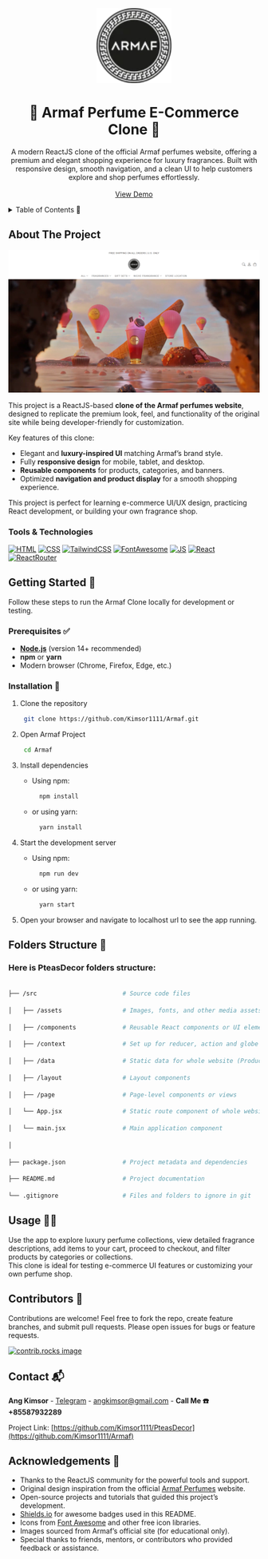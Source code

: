 <!-- PROJECT LOGO -->
<div align="center">
  <a href="https://github.com/YOUR_GITHUB_USERNAME/ArmafClone">
    <img src="src/assets/logo.jpg" alt="Logo" width="150" height="150">
  </a>

  <h1 align="center">💎 Armaf Perfume E-Commerce Clone 💎</h1>

  <p align="center">
    A modern ReactJS clone of the official Armaf perfumes website, offering a premium and elegant shopping experience for luxury fragrances.
    Built with responsive design, smooth navigation, and a clean UI to help customers explore and shop perfumes effortlessly.
    <br />
    <br />
    <a href="https://your-armaf-clone-demo-link.com/">View Demo</a>
  </p>
</div>

<!-- TABLE OF CONTENTS -->
<details>
  <summary>Table of Contents 📑</summary> 
  <ol>
    <li>
      <a href="#about-the-project">About The Project</a> 📖
      <ul>
        <li><a href="#built-with">Built With 🛠️</a></li>
      </ul>
    </li>
    <li>
      <a href="#getting-started">Getting Started 🚀</a>
      <ul>
        <li><a href="#prerequisites">Prerequisites ✅</a></li>
        <li><a href="#installation">Installation 💾</a></li>
      </ul>
    </li>
    <li><a href="#folder">Folder Structure 🧑‍💻</a></li>
    <li><a href="#usage">Usage 🧑‍💻</a></li>
    <li><a href="#contributors">Contributors 🤝</a></li>
    <li><a href="#contact">Contact 📬</a></li>
    <li><a href="#acknowledgments">Acknowledgments 🙏</a></li>
  </ol>
</details>

<!-- ABOUT THE PROJECT -->
<p id="about-the-project">
</p>

## About The Project

[![Project Screenshot][project-screenshot]](https://example.com)

This project is a ReactJS-based **clone of the Armaf perfumes website**, designed to replicate the premium look, feel, and functionality of the original site while being developer-friendly for customization.

Key features of this clone:

- Elegant and **luxury-inspired UI** matching Armaf’s brand style.
- Fully **responsive design** for mobile, tablet, and desktop.
- **Reusable components** for products, categories, and banners.
- Optimized **navigation and product display** for a smooth shopping experience.

This project is perfect for learning e-commerce UI/UX design, practicing React development, or building your own fragrance shop.

<p id="built-with">
</p>

### Tools & Technologies

[![HTML][HTML]][HTML-url]
[![CSS][CSS]][CSS-url]
[![TailwindCSS][TailwindCSS]][TailwindCSS-url]
[![FontAwesome][FontAwesome]][FontAwesome-url]
[![JS][JS]][JS-url]
[![React][React.js]][React-url]
[![ReactRouter][ReactRouter.js]][ReactRouter-url]

<!-- GETTING STARTED -->
<p id="getting-started">
</p>

## Getting Started 🚀

Follow these steps to run the Armaf Clone locally for development or testing.

<p id="prerequisites">
</p>

### Prerequisites ✅

- **[Node.js](https://nodejs.org/)** (version 14+ recommended)
- **npm** or **yarn**
- Modern browser (Chrome, Firefox, Edge, etc.)

<p id="installation">
</p>

### Installation 💾

1. Clone the repository

    ```sh
     git clone https://github.com/Kimsor1111/Armaf.git
    ```

2. Open Armaf Project
   
    ```sh
     cd Armaf
    ```

3. Install dependencies

   - Using npm:

     ```sh
       npm install
     ```

   - or using yarn:

     ```sh
       yarn install
     ```

4. Start the development server

   - Using npm:

      ```sh
        npm run dev
      ```

   - or using yarn:

     ```sh
       yarn start
     ```

5. Open your browser and navigate to localhost url to see the app running.

<p id="folder">
</p>

## Folders Structure 📂

### Here is PteasDecor folders structure:

```sh

├── /src                        # Source code files

│   ├── /assets                 # Images, fonts, and other media assets

│   ├── /components             # Reusable React components or UI elements

│   ├── /context                # Set up for reducer, action and globe context  

│   ├── /data                   # Static data for whole website (Product, Footer, Navbar, ...)

│   ├── /layout                 # Layout components

│   ├── /page                   # Page-level components or views

│   └── App.jsx                 # Static route component of whole website

│   └── main.jsx                # Main application component

│

├── package.json                # Project metadata and dependencies

├── README.md                   # Project documentation

└── .gitignore                  # Files and folders to ignore in git
```

<p id="usage">
</p>

<!-- USAGE EXAMPLES -->

## Usage 🧑‍💻

Use the app to explore luxury perfume collections, view detailed fragrance descriptions, add items to your cart, proceed to checkout, and filter products by categories or collections.  
This clone is ideal for testing e-commerce UI features or customizing your own perfume shop.

<p id="contributors">
</p>

## Contributors 🤝

Contributions are welcome! Feel free to fork the repo, create feature branches, and submit pull requests. Please open issues for bugs or feature requests.

<a href="https://github.com/Kimsor1111/Armaf/graphs/contributors">
  <img src="https://contrib.rocks/image?repo=Kimsor1111/Armaf" alt="contrib.rocks image" />
</a>

<p id="contact">
</p>

<!-- CONTACT -->

## Contact 📬

**Ang Kimsor** - [Telegram](https://t.me/Thirtieth_October) - [angkimsor@gmail.com](mailto:angkimsor@gmail.com) - **Call Me ☎️ +85587932289**

Project Link: [https://github.com/Kimsor1111/PteasDecor](https://github.com/Kimsor1111/Armaf)

<p id="acknowledgments">
</p>

<!-- ACKNOWLEDGMENTS -->

## Acknowledgements 🙏

- Thanks to the ReactJS community for the powerful tools and support.
- Original design inspiration from the official [Armaf Perfumes](https://armaf.com/) website.
- Open-source projects and tutorials that guided this project’s development.
- [Shields.io](https://shields.io/) for awesome badges used in this README.
- Icons from [Font Awesome](https://fontawesome.com/) and other free icon libraries.
- Images sourced from Armaf’s official site (for educational only).
- Special thanks to friends, mentors, or contributors who provided feedback or assistance.

<!-- MARKDOWN LINKS & IMAGES -->

[project-screenshot]: src/assets/screenshot.png
[HTML]: https://img.shields.io/badge/HTML-20232A?style=for-the-badge&logo=html5&logoColor=E34F26
[HTML-url]: https://www.w3schools.com/html/
[CSS]: https://img.shields.io/badge/CSS-20232A?style=for-the-badge&logo=css&logoColor=1572B6
[CSS-url]: https://www.w3schools.com/css/
[JS]: https://img.shields.io/badge/javascript-20232A?style=for-the-badge&logo=javascript&logoColor=F7DF1E
[JS-url]: https://www.w3schools.com/js/
[FontAwesome]: https://img.shields.io/badge/FontAwesome-20232A?style=for-the-badge&logo=font-awesome&logoColor=#538DD7
[FontAwesome-url]: https://fontawesome.com/
[TailwindCSS]: https://img.shields.io/badge/Tailwind_CSS-20232A?style=for-the-badge&logo=tailwind-css&logoColor=38B2AC
[TailwindCSS-url]: https://tailwindcss.com/
[React.js]: https://img.shields.io/badge/React-20232A?style=for-the-badge&logo=react&logoColor=61DAFB
[React-url]: https://reactjs.org/
[ReactRouter.js]: https://img.shields.io/badge/ReactRouter-20232A?style=for-the-badge&logo=react&logoColor=61DAFB
[ReactRouter-url]: https://reactrouter.com/
[ReactRedux.js]: https://img.shields.io/badge/ReactRedux-20232A?style=for-the-badge&logo=react&logoColor=61DAFB
[ReactRedux-url]: https://react-redux.js.org/
